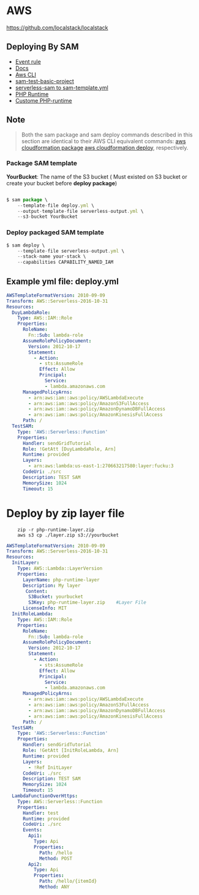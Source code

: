 # AWS

https://github.com/localstack/localstack

## Deploying By SAM
- [Event rule](https://github.com/awslabs/aws-security-benchmark/blob/master/architecture/create-benchmark-rules.yaml)
- [Docs](https://docs.aws.amazon.com/serverless-application-model/latest/developerguide/serverless-deploying.html)
- [Aws CLI](https://docs.aws.amazon.com/cli/latest/reference/cloudformation/deploy/index.html)
- [sam-test-basic-project](https://github.com/mavi888/sam-test-basic-project)
- [serverless-sam to sam-template.yml](https://github.com/SAPessi/serverless-sam)
- [PHP Runtime](https://github.com/pagnihotry/PHP-Lambda-Runtime)
- [Custome PHP-runtime](https://aws.amazon.com/vi/blogs/apn/aws-lambda-custom-runtime-for-php-a-practical-example/)

## Note

> Both the sam package and sam deploy commands described in this section are identical to their AWS CLI 
equivalent commands: [aws cloudformation package](https://docs.aws.amazon.com/cli/latest/reference/cloudformation/package.html)
[aws cloudformation deploy](https://docs.aws.amazon.com/cli/latest/reference/cloudformation/deploy/index.html), respectively.

### Package SAM template

**YourBucket**: The name of the S3 bucket ( Must existed on S3 bucket or create your bucket before **deploy package**)

```javascript

$ sam package \
    --template-file deploy.yml \
    --output-template-file serverless-output.yml \
    --s3-bucket YourBucket
```

### Deploy packaged SAM template

```javascript
$ sam deploy \
    --template-file serverless-output.yml \
    --stack-name your-stack \
    --capabilities CAPABILITY_NAMED_IAM
```

## Example yml file: deploy.yml

```yml
AWSTemplateFormatVersion: 2010-09-09
Transform: AWS::Serverless-2016-10-31
Resources:
  DuyLambdaRole:
    Type: AWS::IAM::Role
    Properties:
      RoleName:
        Fn::Sub: lambda-role
      AssumeRolePolicyDocument:
        Version: 2012-10-17
        Statement:
          - Action:
            - sts:AssumeRole
            Effect: Allow
            Principal:
              Service:
              - lambda.amazonaws.com
      ManagedPolicyArns:
        - arn:aws:iam::aws:policy/AWSLambdaExecute
        - arn:aws:iam::aws:policy/AmazonS3FullAccess
        - arn:aws:iam::aws:policy/AmazonDynamoDBFullAccess
        - arn:aws:iam::aws:policy/AmazonKinesisFullAccess
      Path: /
  TestSAM:
    Type: 'AWS::Serverless::Function'
    Properties:
      Handler: sendGridTutorial
      Role: !GetAtt [DuyLambdaRole, Arn]
      Runtime: provided
      Layers:
        - arn:aws:lambda:us-east-1:270663217580:layer:fucku:3
      CodeUri: ./src
      Description: TEST SAM
      MemorySize: 1024
      Timeout: 15
```

# Deploy by zip layer file
```javscript
    zip -r php-runtime-layer.zip
    aws s3 cp ./layer.zip s3://yourbucket
```

```yml
AWSTemplateFormatVersion: 2010-09-09
Transform: AWS::Serverless-2016-10-31
Resources:
  InitLayer:
    Type: AWS::Lambda::LayerVersion
    Properties:
      LayerName: php-runtime-layer
      Description: My layer
       Content: 
        S3Bucket: yourbucket
        S3Key: php-runtime-layer.zip    #Layer File
      LicenseInfo: MIT
  InitRoleLambda:
    Type: AWS::IAM::Role
    Properties:
      RoleName:
        Fn::Sub: lambda-role
      AssumeRolePolicyDocument:
        Version: 2012-10-17
        Statement:
          - Action:
            - sts:AssumeRole
            Effect: Allow
            Principal:
              Service:
              - lambda.amazonaws.com
      ManagedPolicyArns:
        - arn:aws:iam::aws:policy/AWSLambdaExecute
        - arn:aws:iam::aws:policy/AmazonS3FullAccess
        - arn:aws:iam::aws:policy/AmazonDynamoDBFullAccess
        - arn:aws:iam::aws:policy/AmazonKinesisFullAccess
      Path: /
  TestSAM:
    Type: 'AWS::Serverless::Function'
    Properties:
      Handler: sendGridTutorial
      Role: !GetAtt [InitRoleLambda, Arn]
      Runtime: provided
      Layers:
        - !Ref InitLayer
      CodeUri: ./src
      Description: TEST SAM
      MemorySize: 1024
      Timeout: 15
  LambdaFunctionOverHttps:
    Type: AWS::Serverless::Function
    Properties:
      Handler: test
      Runtime: provided
      CodeUri: ./src
      Events:
        Api1:
          Type: Api
          Properties:
            Path: /hello
            Method: POST
        Api2:
          Type: Api
          Properties:
            Path: /hello/{itemId}
            Method: ANY   

```
